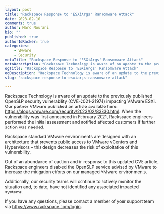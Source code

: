 ```yaml
---
layout: post
title: "Rackspace Response to 'ESXiArgs' Ransomware Attack"
date: 2023-02-10
comments: true
author: Marc Nourani
bio: ""
published: true
authorIsRacker: true
categories:
    - VMware
    - Security
metaTitle: "Rackspace Response to 'ESXiArgs' Ransomware Attack"
metaDescription: "Rackspace Technology is aware of an update to the previously published OpenSLP security vulnerability (CVE-2021-21974) impacting VMware ESXi. Our partner VMware published an article available here: https://blogs.vmware.com/security/2023/02/83330.html."
ogTitle: "Rackspace Response to 'ESXiArgs' Ransomware Attack"
ogDescription: "Rackspace Technology is aware of an update to the previously published OpenSLP security vulnerability (CVE-2021-21974) impacting VMware ESXi. Our partner VMware published an article available here: https://blogs.vmware.com/security/2023/02/83330.html."
slug: "rackspace-response-to-esxiargs-ransomware-attack"

---
```



Rackspace Technology is aware of an update to the previously published OpenSLP security vulnerability (CVE-2021-21974) impacting VMware ESXi. Our partner VMware published an article available here: https://blogs.vmware.com/security/2023/02/83330.html. When the vulnerability was first announced in February 2021, Rackspace engineers performed the initial assessment and notified affected customers if further action was needed.  

Rackspace standard VMware environments are designed with an architecture that prevents public access to VMware vCenters and Hypervisors – this design decreases the risk of exploitation of this vulnerability.   

Out of an abundance of caution and in response to this updated CVE article, Rackspace engineers disabled the OpenSLP service advised by VMware to increase the mitigation efforts on our managed VMware environments. 

Additionally, our security teams will continue to actively monitor the situation and, to date, have not identified any associated impacted systems. 

If you have any questions, please contact a member of your support team via https://www.rackspace.com/login.
